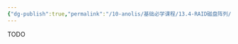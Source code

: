 ```yaml
---
{"dg-publish":true,"permalink":"/10-anolis/基础必学课程/13.4-RAID磁盘阵列/","dgPassFrontmatter":true}
---
```


TODO